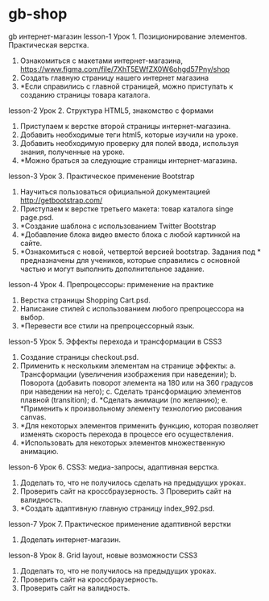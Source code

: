 # gb-shop
gb интернет-магазин
lesson-1
Урок 1. Позиционирование элементов. Практическая верстка.
1. Ознакомиться с макетами интернет-магазина, https://www.figma.com/file/7XhT5EWfZX0W6ohgd57Pny/shop
2. Создать главную страницу нашего интернет магазина
3. *Если справились с главной страницей, можно приступать к созданию страницы товара каталога.

lesson-2
Урок 2. Структура HTML5, знакомство с формами
1. Приступаем к верстке второй страницы интернет-магазина.
2. Добавить необходимые теги html5, которые изучили на уроке.
3. Добавить необходимую проверку для полей ввода, используя знания, полученные на уроке.
4. *Можно браться за следующие страницы интернет-магазина.

lesson-3
Урок 3. Практическое применение Bootstrap
1. Научиться пользоваться официальной документацией http://getbootstrap.com/
2. Приступаем к верстке третьего макета: товар каталога singe page.psd.
3. *Создание шаблона с использованием Twitter Bootstrap
4. *Добавление блока видео вместо блока с любой картинкой на сайте.
5. *Ознакомиться с новой, четвертой версией bootstrap.
   Задания под * предназначены для учеников, которые справились с основной частью и могут выполнить дополнительное задание.

lesson-4
Урок 4. Препроцессоры: применение на практике
1. Верстка страницы Shopping Cart.psd.
2. Написание стилей с использованием любого препроцессора на выбор.
3. *Перевести все стили на препроцессорный язык.

lesson-5
Урок 5. Эффекты перехода и трансформации в CSS3
1. Создание страницы checkout.psd.
2. Применить к нескольким элементам на странице эффекты:
   a. Трансформации (увеличения изображения при наведении);
   b. Поворота (добавить поворот элемента на 180 или на 360 градусов при наведении на него);
   c. Сделать трансформацию элементов плавной (transition);
   d. *Сделать анимации (по желанию);
   e. *Применить к произвольному элементу технологию рисования canvas.
3. *Для некоторых элементов применить функцию, которая позволяет изменять скорость перехода в процессе его осуществления.
4. *Использовать для некоторых элементов множественную анимацию.

lesson-6
Урок 6. CSS3: медиа-запросы, адаптивная верстка.
1. Доделать то, что не получилось сделать на предыдущих уроках.
2. Проверить сайт на кроссбраузерность.
   3 Проверить сайт на валидность.
3. *Создать адаптивную главную страницу index_992.psd.

lesson-7
Урок 7. Практическое применение адаптивной верстки
1. Доделать интернет-магазин.

lesson-8
Урок 8. Grid layout, новые возможности CSS3
1. Доделать то, что не получилось на предыдущих уроках.
2. Проверить сайт на кроссбраузерность.
3. Проверить сайт на валидность.